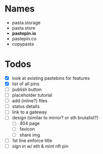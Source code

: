 # Names

- pasta.storage
- pasta.store
- **pastepin.io**
- pastepin.co
- copypasta

# Todos

- [x] look at existing pastebins for features
- [x] list of all pins
- [ ] publish button
- [ ] placeholder tutorial
- [ ] add (inline?) files
- [ ] status details
- [ ] link to a gateway
- [ ] design (similar to mirror? or sth brutalist?)
  - [ ] 404 page
  - [ ] favicon
  - [ ] share img
- [ ] 1st line enforce title
- [ ] sign in w/ eth & mint nft pin
